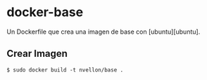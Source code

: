 # docker-base

Un Dockerfile que crea una imagen de base con [ubuntu][ubuntu].

[ruby]: https://www.ubuntu.com

## Crear Imagen

	$ sudo docker build -t nvellon/base .